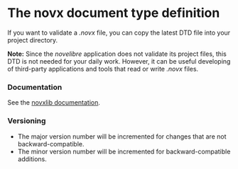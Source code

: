 # The novx document type definition

If you want to validate a *.novx* file, you can copy the latest DTD file
into your project directory.

**Note:** Since the *novelibre* application does not validate its project files, 
this DTD is not needed for your daily work. However, it can be useful developing
of third-party applications and tools that read or write *.novx* files.

### Documentation

See the [novxlib documentation](https://peter88213.github.io/novxlib-docs/the_novx_file_format.html).


### Versioning

- The major version number will be incremented for changes that are not backward-compatible.
- The minor version number will be incremented for backward-compatible additions.